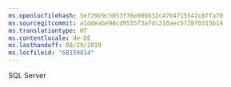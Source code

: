 ```yaml
---
ms.openlocfilehash: 5ef29b9c5853f76e086b32c47b4715542c8ffa70
ms.sourcegitcommit: a1ddeabe94cd9555f3afdc210aec5728f0315b14
ms.translationtype: HT
ms.contentlocale: de-DE
ms.lasthandoff: 08/29/2019
ms.locfileid: "68159814"
---
```

 SQL Server 